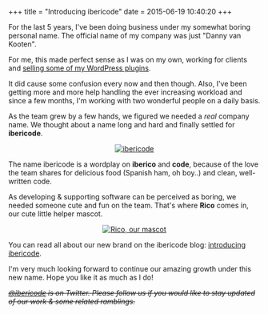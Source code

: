 +++
title = "Introducing ibericode"
date = 2015-06-19 10:40:20
+++

For the last 5 years, I've been doing business under my somewhat boring personal name.  The official name of my company was just "Danny van Kooten".

For me, this made perfect sense as I was on my own, working for clients and [selling some of my WordPress plugins](https://www.dannyvankooten.com/wordpress-plugins/).

It did cause some confusion every now and then though. Also, I've been getting more and more help handling the ever increasing workload and since a few months, I'm working with two wonderful people on a daily basis.

As the team grew by a few hands, we figured we needed a _real_ company name. We thought about a name long and hard and finally settled for **ibericode**.


<center>
<a href="https://ibericode.com/">
<img src="https://res.cloudinary.com/dannyvankooten/image/upload/c_scale,w_400/v1434710383/logo_jbnogj.png" alt="ibericode" />
</a>
</center>


The name ibericode is a wordplay on **iberico** and **code**, because of the love the team shares for delicious food (Spanish ham, oh boy..) and clean, well-written code.

As developing & supporting software can be perceived as boring, we needed someone cute and fun on the team. That's where **Rico** comes in, our cute little helper mascot.

<center>
<a href="https://ibericode.com/">
<img src="https://res.cloudinary.com/dannyvankooten/image/upload/c_scale,w_200/v1434709015/mail_1_m3tyx2.png" alt="Rico, our mascot" />
</a>
</center>

You can read all about our new brand on the ibericode blog: [introducing ibericode](https://ibericode.com/2015/welcome-to-ibericode/).

I'm very much looking forward to continue our amazing growth under this new name. Hope you like it as much as I do!

~~_[@ibericode](https://twitter.com/ibericode) is on Twitter. Please follow us if you would like to stay updated of our work & some related ramblings._~~





